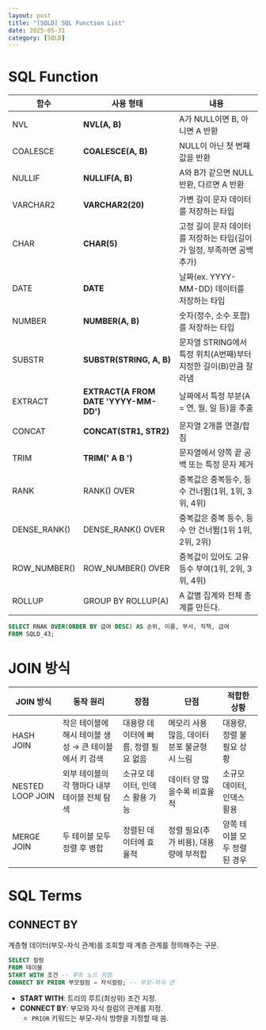 ```yaml
---
layout: post
title: "[SQLD] SQL Function List"
date: 2025-05-31
category: [SQLD]
---
```


# SQL Function

| 함수         | 사용 형태                             | 내용                                                                   |
| ------------ | ------------------------------------- | ---------------------------------------------------------------------- |
| NVL          | **NVL(A, B)**                         | A가 NULL이면 B, 아니면 A 반환                                          |
| COALESCE     | **COALESCE(A, B)**                    | NULL이 아닌 첫 번째 값을 반환                                          |
| NULLIF       | **NULLIF(A, B)**                      | A와 B가 같으면 NULL 반환, 다르면 A 반환                                |
| VARCHAR2     | **VARCHAR2(20)**                      | 가변 길이 문자 데이터를 저장하는 타입                                  |
| CHAR         | **CHAR(5)**                           | 고정 길이 문자 데이터를 저장하는 타입(길이가 일정, 부족하면 공백 추가) |
| DATE         | **DATE**                              | 날짜(ex. YYYY-MM-DD) 데이터를 저장하는 타입                            |
| NUMBER       | **NUMBER(A, B)**                      | 숫자(정수, 소수 포함)를 저장하는 타입                                  |
| SUBSTR       | **SUBSTR(STRING, A, B)**              | 문자열 STRING에서 특정 위치(A번째)부터 지정한 길이(B)만큼 잘라냄       |
| EXTRACT      | **EXTRACT(A FROM DATE 'YYYY-MM-DD')** | 날짜에서 특정 부분(A = 연, 월, 일 등)을 추출                           |
| CONCAT       | **CONCAT(STR1, STR2)**                | 문자열 2개를 연결/합침                                                 |
| TRIM         | **TRIM(' A B ')**                     | 문자열에서 양쪽 끝 공백 또는 특정 문자 제거                            |
| RANK         | RANK() OVER                           | 중복값은 중복등수, 등수 건너뜀(1위, 1위, 3위, 4위)                     |
| DENSE_RANK() | DENSE_RANK() OVER                     | 중복값은 중복 등수, 등수 안 건너뜀(1위 1위, 2위, 2위)                  |
| ROW_NUMBER() | ROW_NUMBER() OVER                     | 중복값이 있어도 고유 등수 부여(1위, 2위, 3위, 4위)                     |
| ROLLUP       | GROUP BY ROLLUP(A)                    | A 값별 집계와 전체 총계를 만든다.                                      |

```sql
SELECT RNAK OVER(ORDER BY 급여 DESC) AS 순위, 이름, 부서, 직책, 급여
FROM SQLD_43;
```

# JOIN 방식

| JOIN 방식        | 동작 원리                                              | 장점                                 | 단점                                         | 적합한 상황                  |
| ---------------- | ------------------------------------------------------ | ------------------------------------ | -------------------------------------------- | ---------------------------- |
| HASH JOIN        | 작은 테이블에 해시 테이블 생성 → 큰 테이블에서 키 검색 | 대용량 데이터에 빠름, 정렬 필요 없음 | 메모리 사용 많음, 데이터 분포 불균형 시 느림 | 대용량, 정렬 불필요 상황     |
| NESTED LOOP JOIN | 외부 테이블의 각 행마다 내부 테이블 전체 탐색          | 소규모 데이터, 인덱스 활용 가능      | 데이터 양 많을수록 비효율적                  | 소규모 데이터, 인덱스 활용   |
| MERGE JOIN       | 두 테이블 모두 정렬 후 병합                            | 정렬된 데이터에 효율적               | 정렬 필요(추가 비용), 대용량에 부적합        | 양쪽 테이블 모두 정렬된 경우 |

# SQL Terms

## CONNECT BY

계층형 데이터(부모-자식 관계)를 조회할 때 계층 관계를 정의해주는 구문.

```sql
SELECT 컬럼
FROM 테이블
START WITH 조건 -- 루트 노드 지정
CONNECT BY PRIOR 부모컬럼 = 자식컬럼; -- 부모-자식 관
```

- **START WITH**: 트리의 루트(최상위) 조건 지정.
- **CONNECT BY**: 부모와 자식 컬럼의 관계를 지정.
  - `PRIOR` 키워드는 부모-자식 방향을 지정할 때 씀.
